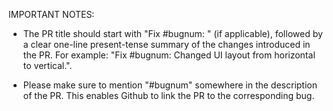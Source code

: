 IMPORTANT NOTES:

* The PR title should start with "Fix #bugnum: " (if applicable), followed by a clear one-line present-tense summary of the changes introduced in the PR. For example: "Fix #bugnum: Changed UI layout from horizontal to vertical.".

* Please make sure to mention "#bugnum" somewhere in the description of the PR. This enables Github to link the PR to the corresponding bug.
